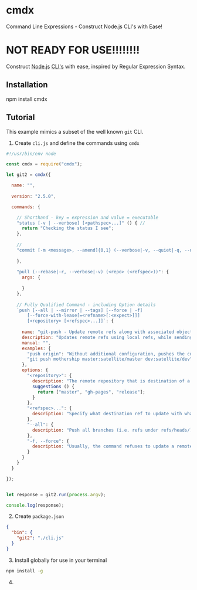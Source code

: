 # cmdx
Command Line Expressions - Construct Node.js CLI's with Ease!

# NOT READY FOR USE!!!!!!!!

Construct [Node.js](http://nodejs.org) [CLI's](https://en.wikipedia.org/wiki/Command-line_interface) with ease, inspired by Regular Expression Syntax.

## Installation

npm install cmdx

## Tutorial

This example mimics a subset of the well known `git` CLI.

1. Create `cli.js` and define the commands using `cmdx`

```js
#!/usr/bin/env node

const cmdx = require("cmdx");

let git2 = cmdx({

  name: "",
  
  version: "2.5.0",

  commands: {

    // Shorthand - key = expression and value = executable
    "status [-v | --verbose] [<pathspec>...]" () { //
      return "Checking the status I see";
    },
    
    // 
    "commit [-m <message>, --amend]{0,1} (--verbose|-v, --quiet|-q, --dry-run)" () {
    
    },
    
    "pull (--rebase|-r, --verbose|-v) (<repo> (<refspec>))": {
      args: {
        
      }
    },
    
    // Fully Qualified Command - including Option details
    `push [--all | --mirror | --tags] [--force | -f]
        [--force-with-lease[=<refname>[:<expect>]]]
        [<repository> [<refspec>...]]`: {
        
      name: "git-push - Update remote refs along with associated objects",
      description: "Updates remote refs using local refs, while sending objects necessary to complete the given refs.",
      manual: "",
      examples: {
        "push origin": "Without additional configuration, pushes the current branch...",
        "git push mothership master:satellite/master dev:satellite/dev": "Use the source ref that matches master (e.g.  refs/heads/master) ...",
      },
      options: {
        "<repository>": {
          description: "The remote repository that is destination of a push operation...",
          suggestions () {
            return ["master", "gh-pages", "release"];
          }
        },
        "<refspec>...": {
          description: "Specify what destination ref to update with what source..."
        },
        "--all": {
          description: "Push all branches (i.e. refs under refs/heads/); cannot be used with other <refspec>."
        },
        "-f, --force": {
          description: "Usually, the command refuses to update a remote ref that is not an ancestor...",
        }
      }
    }
  }

});


let response = git2.run(process.argv);

console.log(response);

```

2. Create `package.json`

```json
{
  "bin": {
    "git2": "./cli.js"
  }
}
```

3. Install globally for use in your terminal

```bash
npm install -g
```

4. 

